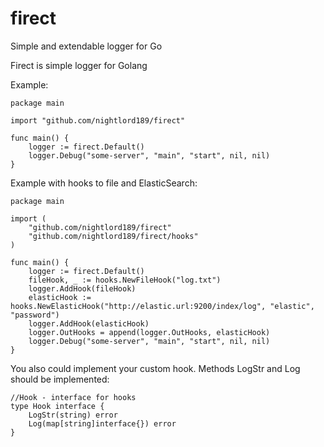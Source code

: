 # firect
Simple and extendable logger for Go

Firect is simple logger for Golang

Example:
```
package main

import "github.com/nightlord189/firect"

func main() {
	logger := firect.Default()
	logger.Debug("some-server", "main", "start", nil, nil)
}
```

Example with hooks to file and ElasticSearch:
```
package main

import (
	"github.com/nightlord189/firect"
	"github.com/nightlord189/firect/hooks"
)

func main() {
	logger := firect.Default()
	fileHook, _ := hooks.NewFileHook("log.txt")
	logger.AddHook(fileHook)
	elasticHook := hooks.NewElasticHook("http://elastic.url:9200/index/log", "elastic", "password")
	logger.AddHook(elasticHook)
	logger.OutHooks = append(logger.OutHooks, elasticHook)
	logger.Debug("some-server", "main", "start", nil, nil)
}
```

You also could implement your custom hook. Methods LogStr and Log should be implemented:
```
//Hook - interface for hooks
type Hook interface {
	LogStr(string) error
	Log(map[string]interface{}) error
}
```
